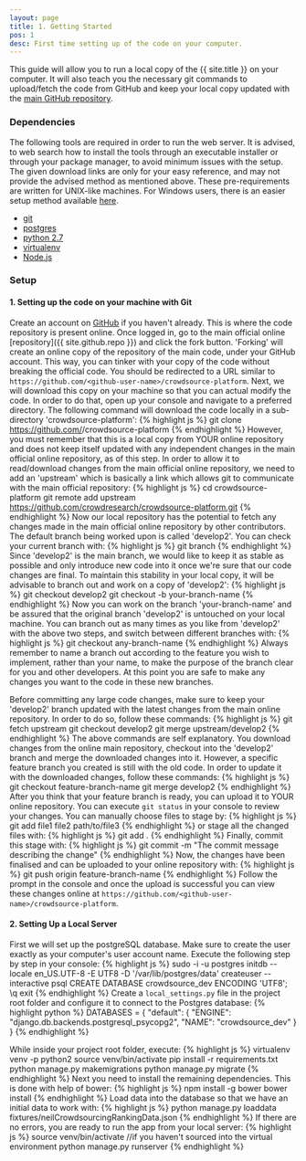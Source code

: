 ```yaml
---
layout: page
title: 1. Getting Started
pos: 1
desc: First time setting up of the code on your computer.
---
```


<p class="message">
This guide will allow you to run a local copy of the {{ site.title }} on your computer. It will also teach you the necessary git commands to upload/fetch the code from GitHub and keep your local copy updated with the <a href="{{ site.github.repo }}">main GitHub repository</a>.
</p>

### Dependencies


The following tools are required in order to run the web server. It is advised, to web search how to install the tools through an executable installer or through your package manager, to avoid minimum issues with the setup. The given download links are only for your easy reference, and may not provide the advised method as mentioned above. These pre-requirements are written for UNIX-like machines. For Windows users, there is an easier setup method available [here](https://github.com/crowdresearch/crowdsource-platform#setup-with-vagrant).

* [git](https://git-scm.com/downloads)
* [postgres](http://www.enterprisedb.com/products-services-training/pgdownload)
* [python 2.7](https://www.python.org/downloads/release/python-2710/)
* [virtualenv](https://virtualenv.pypa.io/en/latest/installation.html)
* [Node.js](https://nodejs.org/download/)


### Setup

#### 1. Setting up the code on your machine with Git

Create an account on [GitHub](https://github.com/) if you haven't already. This is where the code repository is present online. Once logged in, go to the main official online [repository]({{ site.github.repo }}) and click the fork button. 'Forking' will create an online copy of the repository of the main code, under your GitHub account. This way, you can tinker with your copy of the code without breaking the official code. You should be redirected to a URL similar to `https://github.com/<github-user-name>/crowdsource-platform`. Next, we will download this copy on your machine so that you can actual modify the code. In order to do that, open up your console and navigate to a preferred directory. The following command will download the code locally in a sub-directory 'crowdsource-platform':
{% highlight js %}
git clone https://github.com/<github-user-name>/crowdsource-platform
{% endhighlight %}
However, you must remember that this is a local copy from YOUR online repository and does not keep itself updated with any independent changes in the main official online repository, as of this step. In order to allow it to read/download changes from the main official online repository, we need to add an 'upstream' which is basically a link which allows git to communicate with the main official repository:
{% highlight js %}
cd crowdsource-platform
git remote add upstream https://github.com/crowdresearch/crowdsource-platform.git
{% endhighlight %}
Now our local repository has the potential to fetch any changes made in the main official online repository by other contributors. The default branch being worked upon is called 'develop2'. You can check your current branch with:
{% highlight js %}
git branch
{% endhighlight %}
Since 'develop2' is the main branch, we would like to keep it as stable as possible and only introduce new code into it once we're sure that our code changes are final. To maintain this stability in your local copy, it will be advisable to branch out and work on a copy of 'develop2':
{% highlight js %}
git checkout develop2
git checkout -b your-branch-name
{% endhighlight %}
Now you can work on the branch 'your-branch-name' and be assured that the original branch 'develop2' is untouched on your local machine. You can branch out as many times as you like from 'develop2' with the above two steps, and switch between different branches with:
{% highlight js %}
git checkout any-branch-name
{% endhighlight %}
Always remember to name a branch out according to the feature you wish to implement, rather than your name, to make the purpose of the branch clear for you and other developers. At this point you are safe to make any changes you want to the code in these new branches.

Before committing any large code changes, make sure to keep your 'develop2' branch updated with the latest changes from the main online repository. In order to do so, follow these commands:
{% highlight js %}
git fetch upstream
git checkout develop2
git merge upstream/develop2
{% endhighlight %}
The above commands are self explanatory. You download changes from the online main repository, checkout into the 'develop2' branch and merge the downloaded changes into it. However, a specific feature branch you created is still with the old code. In order to update it with the downloaded changes, follow these commands:
{% highlight js %}
git checkout feature-branch-name 
git merge develop2
{% endhighlight %}
After you think that your feature branch is ready, you can upload it to YOUR online repository. You can execute `git status` in your console to review your changes. You can manually choose files to stage by:
{% highlight js %}
git add file1 file2 path/to/file3
{% endhighlight %}
or stage all the changed files with:
{% highlight js %}
git add .
{% endhighlight %}
Finally, commit this stage with:
{% highlight js %}
git commit -m "The commit message describing the change"
{% endhighlight %}
Now, the changes have been finalised and can be uploaded to your online repository with:
{% highlight js %}
git push origin feature-branch-name
{% endhighlight %}
Follow the prompt in the console and once the upload is successful you can view these changes online at `https://github.com/<github-user-name>/crowdsource-platform`.

#### 2. Setting Up a Local Server
First we will set up the postgreSQL database. Make sure to create the user exactly as your computer's user account name. Execute the following step by step in your console:
{% highlight js %}
sudo -i -u postgres
initdb --locale en_US.UTF-8 -E UTF8 -D '/var/lib/postgres/data'
createuser --interactive
psql
CREATE DATABASE crowdsource_dev ENCODING 'UTF8';
\q
exit
{% endhighlight %}
Create a `local_settings.py` file in the project root folder and configure it to connect to the Postgres database:
{% highlight python %}
DATABASES = {
    "default": {
        "ENGINE": "django.db.backends.postgresql_psycopg2",
        "NAME": "crowdsource_dev"
    }
}
{% endhighlight %}

While inside your project root folder, execute:
{% highlight js %}
virtualenv venv -p python2
source venv/bin/activate
pip install -r requirements.txt
python manage.py makemigrations
python manage.py migrate
{% endhighlight %}
Next you need to install the remaining dependencies. This is done with help of bower:
{% highlight js %}
npm install -g bower
bower install
{% endhighlight %}
Load data into the database so that we have an initial data to work with:
{% highlight js %}
python manage.py loaddata fixtures/neilCrowdsourcingRankingData.json
{% endhighlight %}
If there are no errors, you are ready to run the app from your local server:
{% highlight js %}
source venv/bin/activate //if you haven't sourced into the virtual environment
python manage.py runserver
{% endhighlight %}
